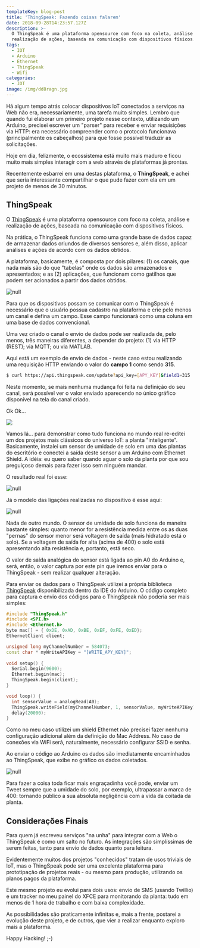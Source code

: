 ```yaml
---
templateKey: blog-post
title: 'ThingSpeak: Fazendo coisas falarem'
date: 2018-09-28T14:23:57.127Z
description: >-
  O ThingSpeak é uma plataforma opensource com foco na coleta, análise e
  realização de ações, baseada na comunicação com dispositivos físicos.
tags:
  - IOT
  - Arduino
  - Ethernet
  - ThingSpeak
  - Wifi
categories:
  - IOT
image: /img/dd8ragn.jpg
---
```

Há algum tempo atrás colocar dispositivos IoT conectados a serviços na Web não era, necessariamente, uma tarefa muito simples. Lembro que quando fui elaborar um primeiro projeto nesse contexto, utilizando um Arduino, precisei escrever um "parser" para receber e enviar requisições via HTTP: era necessário compreender como o protocolo funcionava (principalmente os cabeçalhos) para que fosse possível traduzir as solicitações.

Hoje em dia, felizmente, o ecossistema está muito mais maduro e ficou muito mais simples interagir com a web através de plataformas já prontas.

Recentemente esbarrei em uma destas plataforma, o **ThingSpeak**, e achei que seria interessante compartilhar o que pude fazer com ela em um projeto de menos de 30 minutos.

## ThingSpeak

O [ThingSpeak](https://thingspeak.com/) é uma plataforma opensource com foco na coleta, análise e realização de ações, baseada na comunicação com dispositivos físicos.

Na prática, o ThingSpeak funciona como uma grande base de dados capaz de armazenar dados oriundos de diversos sensores e, além disso, aplicar análises e ações de acordo com os dados obtidos.

A plataforma, basicamente, é composta por dois pilares: (1) os canais, que nada mais são do que "tabelas" onde os dados são armazenados e apresentados; e as (2) aplicações, que funcionam como gatilhos que podem ser acionados a partir dos dados obtidos.

![null](/img/captura-de-tela-de-2018-09-28-11-44-04.png)

Para que os dispositivos possam se comunicar com o ThingSpeak é necessário que o usuário possua cadastro na plataforma e crie pelo menos um canal e defina um campo. Esse campo funcionará como uma coluna em uma base de dados convencional.

Uma vez criado o canal o envio de dados pode ser realizada de, pelo menos, três maneiras diferentes, a depender do projeto: (1) via HTTP (REST); via MQTT; ou via MATLAB.

Aqui está um exemplo de envio de dados - neste caso estou realizando uma requisição HTTP enviando o valor do **campo 1** como sendo **315**.

```bash
$ curl https://api.thingspeak.com/update?api_key=[APY_KEY]&field1=315
```

Neste momento, se mais nenhuma mudança foi feita na definição do seu canal, será possível ver o valor enviado aparecendo no único gráfico disponível na tela do canal criado.

Ok Ok...

![](/img/show-me-the-code-and-stop-talking.jpg)

Vamos lá... para demonstrar como tudo funciona no mundo real re-editei um dos projetos mais clássicos do universo IoT: a planta "inteligente". Basicamente, instalei um sensor de umidade de solo em uma das plantas do escritório e conectei a saída deste sensor a um Arduino com Ethernet Shield. A idéia: eu quero saber quando aguar o solo da planta por que sou preguiçoso demais para fazer isso sem ninguém mandar.

O resultado real foi esse:

![null](/img/dd8ragn.jpg)

Já o modelo das ligações realizadas no dispositivo é esse aqui:

![null](/img/untitled-sketch-2_bb.png)

Nada de outro mundo. O sensor de umidade de solo funciona de maneira bastante simples: quanto menor for a resistência medida entre os as duas "pernas" do sensor menor será voltagem de saída (mais hidratado está o solo). Se a voltagem de saída for alta (acima de 400) o solo está apresentando alta resistência e, portanto, está seco.

O valor de saída analógica do sensor está ligada ao pin A0 do Arduino e, será, então, o valor captura por este pin que iremos enviar para o ThingSpeak - sem realizar qualquer alteração.

Para enviar os dados para o ThingSpeak utilizei a própria biblioteca [ThingSpeak](https://www.arduinolibraries.info/libraries/thing-speak) disponibilizada dentro da IDE do Arduino. O código completo para captura e envio dos códigos para o ThingSpeak não poderia ser mais simples:

<script src="https://gist.github.com/niltonheck/e3a5bdd432806d2faeb5146782551db2.js"></script>

```c++
#include "ThingSpeak.h"
#include <SPI.h>
#include <Ethernet.h>
byte mac[] = { 0xDE, 0xAD, 0xBE, 0xEF, 0xFE, 0xED};
EthernetClient client;

unsigned long myChannelNumber = 584073;
const char * myWriteAPIKey = "[WRITE_APY_KEY]";
    
void setup() {
  Serial.begin(9600);
  Ethernet.begin(mac);
  ThingSpeak.begin(client);
}

void loop() {
  int sensorValue = analogRead(A0);
  ThingSpeak.writeField(myChannelNumber, 1, sensorValue, myWriteAPIKey);
  delay(20000);
}
```

Como no meu caso utilizei um shield Ethernet não precisei fazer nenhuma configuração adicional além da definição do Mac Address. No caso de conexões via WiFi será, naturalmente, necessário configurar SSID e senha.

Ao enviar o código ao Arduino os dados são imediatamente encaminhados ao ThingSpeak, que exibe no gráfico os dados coletados.

![null](/img/captura-de-tela-de-2018-09-28-12-03-13.png)

Para fazer a coisa toda ficar mais engraçadinha você pode, enviar um Tweet sempre que a umidade do solo, por exemplo, ultrapassar a marca de 400: tornando público a sua absoluta negligência com a vida da coitada da planta.

## Considerações Finais

Para quem já escreveu serviços "na unha" para integrar com a Web o ThingSpeak é como um salto no futuro. As integrações são simplíssimas de serem feitas, tanto para envio de dados quanto para leitura.

Evidentemente muitos dos projetos "conhecidos" tratam de usos triviais de IoT, mas o ThingSpeak pode ser uma excelente plataforma para prototipação de projetos reais - ou mesmo para produção, utilizando os planos pagos da plataforma.

Este mesmo projeto eu evolui para dois usos: envio de SMS (usando Twillio) e um tracker no meu painel do XFCE para monitorando da planta: tudo em menos de 1 hora de trabalho e com baixa complexidade.

As possibilidades são praticamente infinitas e, mais a frente, postarei a evolução deste projeto, e de outros, que vier a realizar enquanto exploro mais a plataforma.

Happy Hacking! ;-)
